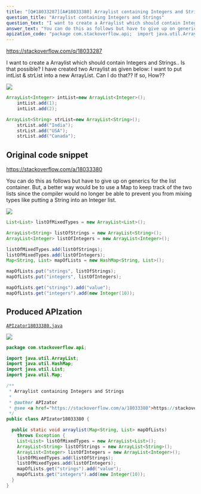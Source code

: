 ```yaml
---
title: "[Q#18033287][A#18033380] Arraylist containing Integers and Strings"
question_title: "Arraylist containing Integers and Strings"
question_text: "I want to create a Arraylist which should contain Integers and Strings.. Is that possible? I have created two Arraylist as given below: I want to put intList  & strList into a new ArrayList. Can I do that?? If so, How??"
answer_text: "You can do this as follows but have to give up on generics for the list container. But, a better way would be to use a Map to keep track of the two lists since the compiler would no longer be able to prevent you from mixing types like putting a String into an Integer list."
apization_code: "package com.stackoverflow.api;  import java.util.ArrayList; import java.util.HashMap; import java.util.List; import java.util.Map;  /**  * Arraylist containing Integers and Strings  *  * @author APIzator  * @see <a href=\"https://stackoverflow.com/a/18033380\">https://stackoverflow.com/a/18033380</a>  */ public class APIzator18033380 {    public static void arraylist(Map<String, List> mapOfLists)     throws Exception {     List<List> listOfMixedTypes = new ArrayList<List>();     ArrayList<String> listOfStrings = new ArrayList<String>();     ArrayList<Integer> listOfIntegers = new ArrayList<Integer>();     listOfMixedTypes.add(listOfStrings);     listOfMixedTypes.add(listOfIntegers);     mapOfLists.get(\"strings\").add(\"value\");     mapOfLists.get(\"integers\").add(new Integer(10));   } }"
---
```


https://stackoverflow.com/q/18033287

I want to create a Arraylist which should contain Integers and Strings.. Is that possible?
I have created two Arraylist as given below:
I want to put intList  &amp; strList into a new ArrayList.
Can I do that?? If so, How??


<div class="code-logo"><img src="/stackoverflow.png" /></div>

```java
ArrayList<Integer> intList=new ArrayList<Integer>();
    intList.add(1);
    intList.add(2);

ArrayList<String> strList=new ArrayList<String>();
    strList.add("India");
    strList.add("USA");
    strList.add("Canada");
```


## Original code snippet

https://stackoverflow.com/a/18033380

You can do this as follows but have to give up on generics for the list container.
But, a better way would be to use a Map to keep track of the two lists since the compiler would no longer be able to prevent you from mixing types like putting a String into an Integer list.

<div class="code-logo"><img src="/stackoverflow.png" /></div>

```java
List<List> listOfMixedTypes = new ArrayList<List>();

ArrayList<String> listOfStrings = new ArrayList<String>();
ArrayList<Integer> listOfIntegers = new ArrayList<Integer>();

listOfMixedTypes.add(listOfStrings);
listOfMixedTypes.add(listOfIntegers);
Map<String, List> mapOfLists = new HashMap<String, List>();

mapOfLists.put("strings", listOfStrings);
mapOfLists.put("integers", listOfIntegers);

mapOfLists.get("strings").add("value");
mapOfLists.get("integers").add(new Integer(10));
```

## Produced APIzation

[`APIzator18033380.java`](https://github.com/pasqualesalza/apization-temp/raw/main/data/search/APIzator18033380.java)

<div class="code-logo"><img src="/apizator.png" /></div>

```java
package com.stackoverflow.api;

import java.util.ArrayList;
import java.util.HashMap;
import java.util.List;
import java.util.Map;

/**
 * Arraylist containing Integers and Strings
 *
 * @author APIzator
 * @see <a href="https://stackoverflow.com/a/18033380">https://stackoverflow.com/a/18033380</a>
 */
public class APIzator18033380 {

  public static void arraylist(Map<String, List> mapOfLists)
    throws Exception {
    List<List> listOfMixedTypes = new ArrayList<List>();
    ArrayList<String> listOfStrings = new ArrayList<String>();
    ArrayList<Integer> listOfIntegers = new ArrayList<Integer>();
    listOfMixedTypes.add(listOfStrings);
    listOfMixedTypes.add(listOfIntegers);
    mapOfLists.get("strings").add("value");
    mapOfLists.get("integers").add(new Integer(10));
  }
}

```
